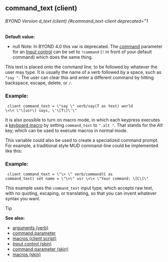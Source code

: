 ## command_text (client) 
###### BYOND Version d_text (client) {#command_text-client deprecated="1

<!-- -->
**Default value:**
+   null
Note: In BYOND 4.0 this var is deprecated. The
[command](/ref/skin/param/command.md)  parameter for an [Input
control](/ref/skin/control/input.md)  can be set to `!command` (`!` in
front of your default command) which does the same thing. 

This
text is placed onto the command line, to be followed by whatever the
user may type. It is usually the name of a verb followed by a space,
such as `"say "`. The user can clear this and enter a different command
by hitting backspace, escape, delete, or `/`.
### Example:

``` dm
 client command_text = \"say \" verb/say(T as text) world
\<\< \"\[usr\] says, \'\[T\]\'\" 
```
 

It is also possible
to turn on macro mode, in which each keypress executes a [keyboard
macro](/ref/client/var/script/macro.md)  by setting `command_text` to
`".alt "`. That stands for the *Alt* key, which can be used to execute
macros in normal mode. 

This variable could also be used to
create a specialized command prompt. For example, a traditional style
MUD command-line could be implemented like this:
### Example:

``` dm
 client command_text = \"\> \" verb/command(C as
command_text) set name = \"\>\" usr \<\< \"Your command: \[C\]\"

```
 

This example uses the `command_text` input type,
which accepts raw text, with no quoting, escaping, or translating, so
that you can invent whatever syntax you want.

> [!TIP] 
> **See also:**
> +   [arguments (verb)](/ref/verb/arguments.md) 
> +   [command parameter](/ref/skin/param/command.md) 
> +   [macros (client script)](/ref/client/var/script/macro.md) 
> +   [Input control (skin)](/ref/skin/control/input.md) 
> +   [command parameter (skin)](/ref/skin/param/command.md) 
> +   [macros (skin)](/ref/skin/macros.md) 